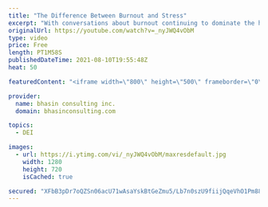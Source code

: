 ```yaml
---
title: "The Difference Between Burnout and Stress"
excerpt: "With conversations about burnout continuing to dominate the headlines, it’s important to understand that although burnout and stress are related, they are not the same thing.  In this video, bci’s Mental Health Inclusion Expert-in-Residence Dr. Komal Bhasin shares how stress and burnout are different"
originalUrl: https://youtube.com/watch?v=_nyJWQ4vObM
type: video
price: Free
length: PT1M58S
publishedDateTime: 2021-08-10T19:55:48Z
heat: 50

featuredContent: "<iframe width=\"800\" height=\"500\" frameborder=\"0\" src=\"https://www.youtube.com/embed/_nyJWQ4vObM\" allow=\"accelerometer; autoplay; encrypted-media; gyroscope; picture-in-picture\" allowfullscreen></iframe>"

provider:
  name: bhasin consulting inc.
  domain: bhasinconsulting.com

topics:
  - DEI

images:
  - url: https://i.ytimg.com/vi/_nyJWQ4vObM/maxresdefault.jpg
    width: 1280
    height: 720
    isCached: true

secured: "XFbB3pDr7oQZSn06acU71wAsaYskBtGeZmu5/Lb7n0szU9fiijQqeVhO1Pm88KedskcVEsnTbGPREmsH+91dPqJUNE6LOtD5k/rX1h1UKcRCxQtk2zcZc+It/0sHLprdNn49E2GxliLO+rCw3EMl3kiQwlCyakFh3QxJCuuLVG3SergKjknNFMdXqbHbzv0bZ17U5jNHYiQX2b+pPhuZqDGGM3QH0apmxw4uz/PaWVBa3Y56XOCyawAlqhDO1ajnDmBZDSD0FJqVF2bhL9Y/+ecW3LYQZUd2OG9/ZbP1Q/iUMd91svQd33YamTfUbLS30XQ+4FxY/vQV3wMz2blO88gldQKKmR2JNNyD9ZYkam+4jwxEJGBdjAdeDuhwHbp+/+nYjVfp0KRfHQrG7wN/FTe8VXaa3zHw1cn7o5a/M2U=;NM2O8AEYu0Q1jbe0MBjO/w=="
---
```


